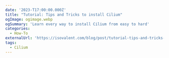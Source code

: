 ```yaml
---
date: '2023-T17:00:00.000Z'
title: "Tutorial: Tips and Tricks to install Cilium"
ogImage: ogimage.webp
ogSummary: 'Learn every way to install Cilium from easy to hard'
categories:
  - How-To
externalUrl: 'https://isovalent.com/blog/post/tutorial-tips-and-tricks-to-install-cilium/'
tags:
  - Cilium
---
```

